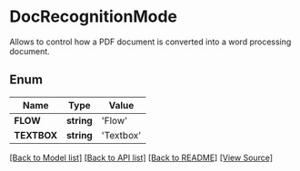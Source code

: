 # DocRecognitionMode
Allows to control how a PDF document is converted into a word processing document.

## Enum
Name | Type | Value
------------ | ------------- | -------------
**FLOW** | **string** | 'Flow'
**TEXTBOX** | **string** | 'Textbox'

[[Back to Model list]](../README.md#documentation-for-models) [[Back to API list]](../README.md#documentation-for-api-endpoints) [[Back to README]](../README.md) [[View Source]](../src/Aspose/PDF/Model/DocRecognitionMode.php)

